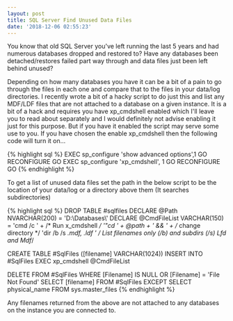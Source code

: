 ```yaml
---
layout: post
title: SQL Server Find Unused Data Files
date: '2018-12-06 02:55:23'
---
```

You know that old SQL Server you've left running the last 5 years and had numerous databases dropped and restored to? Have any databases been detached/restores failed part way through and data files just been left behind unused?

Depending on how many databases you have it can be a bit of a pain to go through the files in each one and compare that to the files in your data/log directories. I recently wrote a bit of a hacky script to do just this and list any MDF/LDF files that are not attached to a database on a given instance. It is a bit of a hack and requires you have xp_cmdshell enabled which I'll leave you to read about separately and I would definitely not advise enabling it just for this purpose. But if you have it enabled the script may serve some use to you. If you have chosen the enable xp_cmdshell then the following code will turn it on...

{% highlight sql %}
EXEC sp_configure 'show advanced options',1
GO
RECONFIGURE 
GO
EXEC sp_configure 'xp_cmdshell', 1
GO
RECONFIGURE
GO
{% endhighlight %}

To get a list of unused data files set the path in the below script to be the location of your data/log or a directory above them (It searches subdirectories) 

{% highlight sql %}
DROP TABLE #sqlfiles
DECLARE @Path NVARCHAR(200) = 'D:\\Databases\\'
DECLARE @CmdFileList VARCHAR(150) = 
    'cmd  /c ' + /* Run x_cmdshell */
    '"cd ' + @path + ' && ' +  /* change directory */
    'dir /b /s *.mdf, *.ldf ' /* List filenames only (/b) and subdirs (/s)  Lfd and Mdf*/

CREATE TABLE #SqlFiles ([filename] VARCHAR(1024))
INSERT INTO #SqlFiles 
   EXEC xp_cmdshell @CmdFileList

DELETE FROM #SqlFiles WHERE [Filename] IS NULL OR [Filename] = 'File Not Found'
SELECT [filename] FROM #SqlFiles
EXCEPT
SELECT physical_name FROM sys.master_files
{% endhighlight %}

Any filenames returned from the above are not attached to any databases on the instance you are connected to.